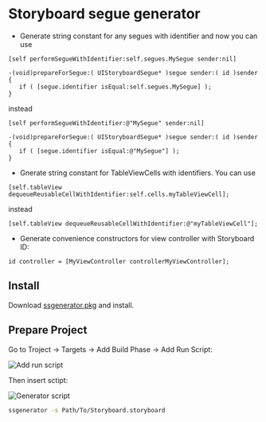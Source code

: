 Storyboard segue generator
==========================

* Generate string constant for any segues with identifier and now you can use
```
[self performSegueWithIdentifier:self.segues.MySegue sender:nil]
```
```
-(void)prepareForSegue:( UIStoryboardSegue* )segue sender:( id )sender {
   if ( [segue.identifier isEqual:self.segues.MySegue] );
}
```
instead
```
[self performSegueWithIdentifier:@"MySegue" sender:nil]
```
```
-(void)prepareForSegue:( UIStoryboardSegue* )segue sender:( id )sender {
   if ( [segue.identifier isEqual:@"MySegue"] );
}
```
* Gnerate string constant for TableViewCells with identifiers. You can use
```
[self.tableView dequeueReusableCellWithIdentifier:self.cells.myTableViewCell];
```
instead
```
[self.tableView dequeueReusableCellWithIdentifier:@"myTableViewCell"];
```

* Generate convenience constructors for view controller with Storyboard ID:
```
id controller = [MyViewController controllerMyViewController];
```

Install
-------

Download [ssgenerator.pkg](https://bitbucket.org/nut_code_monkey/ssgenerator/downloads/ssgenerator.pkg) and install.

Prepare Project
---------------

Go to Troject -> Targets -> Add Build Phase -> Add Run Script:

![Add run script](https://bitbucket.org/nut_code_monkey/ssgenerator/downloads/add_run_script.png "Add run script")

Then insert sctipt:

![Generator script](https://bitbucket.org/nut_code_monkey/ssgenerator/downloads/generator_script.png "Generator script")

```bash 
ssgenerator -s Path/To/Storyboard.storyboard
```
